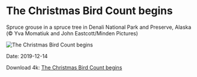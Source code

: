 # The Christmas Bird Count begins

Spruce grouse in a spruce tree in Denali National Park and Preserve, Alaska (© Yva Momatiuk and John Eastcott/Minden Pictures)

![The Christmas Bird Count begins](https://bing.com/th?id=OHR.SpruceGrouse_EN-US5594866236_UHD.jpg&rf=LaDigue_UHD.jpg&pid=hp&w=1024&h=576)

Date: 2019-12-14

Download 4k: [The Christmas Bird Count begins](https://bing.com/th?id=OHR.SpruceGrouse_EN-US5594866236_UHD.jpg&rf=LaDigue_UHD.jpg&pid=hp&w=3840&h=2160)

